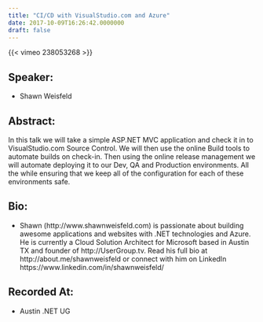 ```yaml
---
title: "CI/CD with VisualStudio.com and Azure"
date: 2017-10-09T16:26:42.0000000
draft: false
---
```


{{< vimeo 238053268 >}}

## Speaker:

 - Shawn Weisfeld

## Abstract:

<p>In this talk we will take a simple ASP.NET MVC application and check it in to VisualStudio.com Source Control. We will then use the online Build tools to automate builds on check-in. Then using the online release management we will automate deploying it to our Dev, QA and Production environments. All the while ensuring that we keep all of the configuration for each of these environments safe. </p>

## Bio:

 - <p>Shawn (http://www.shawnweisfeld.com) is passionate about building awesome applications and websites with .NET technologies and Azure. He is currently a Cloud Solution Architect for Microsoft based in Austin TX and founder of http://UserGroup.tv. Read his full bio at http://about.me/shawnweisfeld or connect with him on LinkedIn https://www.linkedin.com/in/shawnweisfeld/</p>

## Recorded At:

 - Austin .NET UG

